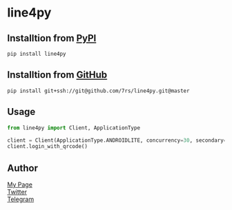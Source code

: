 # line4py

## Installtion from [PyPI](https://pypi.org/project/line4py)

`pip install line4py`

## Installtion from [GitHub](https://github.com/7rs/line4py)

`pip install git+ssh://git@github.com/7rs/line4py.git@master`

## Usage

```python
from line4py import Client, ApplicationType

client = Client(ApplicationType.ANDROIDLITE, concurrency=30, secondary=True)
client.login_with_qrcode()
```

## Author

[My Page](https://7rs.github.io)  
[Twitter](https://twitter.com/R4XELN)  
[Telegram](https://t.me/R4zLn)
